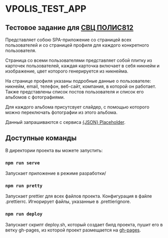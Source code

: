 # VPOLIS_TEST_APP

## Тестовое задание для [СВЦ ПОЛИС812](https://spb.hh.ru/vacancy/68845339?from=negotiations_item&hhtmFrom=negotiations_item)

Представляет собою SPA-приложение со страницей всех пользователей и со страницей профиля для каждого конкретного пользователя.

Страница со всеми пользователями представляет собой плитку из карточек пользователей, каждая карточка включает в себя никнейм и изображение, цвет которого генерируется из никнейма.

На странице профиля указаны подробные данные о пользователе: никнейм, email, телефон, веб-сайт, компания, в которой он работает. Также представлены список постов пользователя и список его альбомов с фотографиями.

Для каждого альбома присутсвует слайдер, с помощью которого можно переключать фотографии из этого альбома.

Данный запрашиваются с сервиса [{JSON} Placeholder](https://jsonplaceholder.typicode.com/).

## Доступные команды

В директории проекта вы можете запустить:

### `npm run serve`
Запускает приложение в режиме разработки/

### `npm run pretty`
Запускает prettier для всех файлов проекта. Конфигурация в файле .prettierrc. Игнорирует файлы, указанные в .prettierignore. 

### `npm run deploy`
Запускает скрипт deploy.sh, который создает билд проекта, пушит его в ветку gh-pages, из которой проект размещается на [gh-pages](https://artemmufazalov.github.io/vpolis_test_app).
